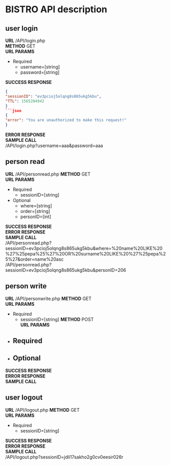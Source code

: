 # BISTRO API description

## user login 
**URL** /API/login.php  
**METHOD** GET  
**URL PARAMS**  
  - Required
    - username=[string]
    - password=[string]  

**SUCCESS RESPONSE**  
```json
{
"sessionID": "ev3pcioj5olqng8s865ukg5kbu",
"TTL": 1565204942
}
```json
{
"error": "You are unauthorized to make this request!"
}
```
**ERROR RESPONSE**  
**SAMPLE CALL**  
/API/login.php?username=aaa&password=aaa



## person read
**URL** /API/personread.php
**METHOD** GET  
**URL PARAMS**  
  - Required
    - sessionID=[string]
  - Optional
    - where=[string]
    - order=[string]
    - personID=[int]  

**SUCCESS RESPONSE**  
**ERROR RESPONSE**  
**SAMPLE CALL**  
/API/personread.php?sessionID=ev3pcioj5olqng8s865ukg5kbu&where=%20name%20LIKE%20%27%25pepa%25%27%20OR%20surname%20LIKE%20%27%25pepa%25%27&order=name%20asc  
/API/personread.php?sessionID=ev3pcioj5olqng8s865ukg5kbu&personID=206  

## person write
**URL** /API/personwrite.php
**METHOD** GET  
**URL PARAMS**  
  - Required
    - sessionID=[string]
**METHOD** POST  
**URL PARAMS**  
  - Required
    - 
  - Optional
    - 

**SUCCESS RESPONSE**  
**ERROR RESPONSE**  
**SAMPLE CALL**  



## user logout
**URL** /API/logout.php
**METHOD** GET  
**URL PARAMS**  
  - Required
    - sessionID=[string]  
    
**SUCCESS RESPONSE**  
**ERROR RESPONSE**  
**SAMPLE CALL**  
/API/logout.php?sessionID=jdli17sakho2g0cv0eesir026r
